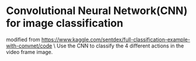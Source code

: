 # Convolutional Neural Network(CNN) for image classification
modified from 
https://www.kaggle.com/sentdex/full-classification-example-with-convnet/code \\
Use the CNN to classify the 4 different actions in the video frame image.
